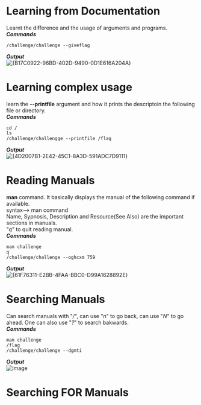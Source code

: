 # Learning from Documentation
Learnt the difference and the usage of arguments and programs.
<br>***Commands***
```
/challenge/challenge --giveflag
```
***Output***<br>
![{B17C0922-96BD-402D-9490-0D1E616A204A}](https://github.com/user-attachments/assets/b669bb41-6548-44d0-b4d8-43d038b19971)

# Learning complex usage
learn the **--printfile** argument and how it prints the descriptoin the following file or directory.
<br>***Commands***
```
cd /
ls
/challenge/challengge --printfile /flag
```
***Output***<br>
![{4D2007B1-2E42-45C1-8A3D-591ADC7D9111}](https://github.com/user-attachments/assets/2ae0cdfb-1c30-40ac-81b3-85a5f5f6b597)

# Reading Manuals
**man** command. It basically displays the manual of the following command if available.
<br> syntax--> man command
<br> Name, Sypnosis, Description and Resource(See Also) are the important sections in manuals.
<br> "*q*" to quit reading manual.
<br>***Commands***
```
man challenge
q
/challenge/challenge --oghcxm 759
```
***Output***<br>
![{61F76311-E2BB-4FAA-BBC0-D99A1628892E}](https://github.com/user-attachments/assets/3a7796c4-f477-44f0-a181-3e87bd5fa792)

# Searching Manuals 
Can search manuals with "*/*", can use "*n*" to go back, can use "*N*" to go ahead.
One can also use "*?*" to search bakwards.
<br> ***Commands***
```
man challenge
/flag
/challenge/challenge --dgmti
```
***Output***<br>
![image](https://github.com/user-attachments/assets/1671e121-c4d4-4145-a898-09347e740ad2)

# Searching FOR Manuals


